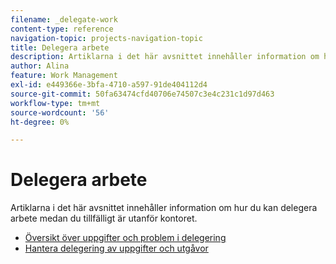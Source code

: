 ```yaml
---
filename: _delegate-work
content-type: reference
navigation-topic: projects-navigation-topic
title: Delegera arbete
description: Artiklarna i det här avsnittet innehåller information om hur du kan delegera arbete medan du tillfälligt är utanför kontoret.
author: Alina
feature: Work Management
exl-id: e449366e-3bfa-4710-a597-91de404112d4
source-git-commit: 50fa63474cfd40706e74507c3e4c231c1d97d463
workflow-type: tm+mt
source-wordcount: '56'
ht-degree: 0%

---
```


# Delegera arbete

Artiklarna i det här avsnittet innehåller information om hur du kan delegera arbete medan du tillfälligt är utanför kontoret.

* [Översikt över uppgifter och problem i delegering](../../manage-work/delegate-work/delegate-work-overview.md)
* [Hantera delegering av uppgifter och utgåvor](../../manage-work/delegate-work/how-to-delegate-work.md)
